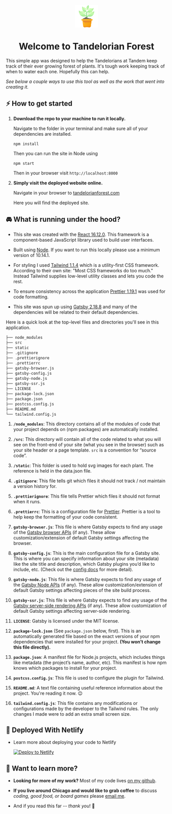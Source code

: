 <p align="center">
    <img alt="idea plant" src="static/plant1.svg" width="70" />
  </a>
</p>
<h1 align="center">
  Welcome to Tandelorian Forest
</h1>

This simple app was designed to help the Tandelorians at Tandem keep track of their ever growing forest of plants. It's tough work keeping track of when to water each one. Hopefully this can help.


_See below a couple ways to use this tool as well as the work that went into creating it._ 

## ⚡️ How to get started

1.  **Download the repo to your machine to run it locally.**

    Navigate to the folder in your terminal and make sure all of your dependencies are installed.

    ```
    npm install
    ```
    Then you can run the site in Node using 

    ```
    npm start
    ```
    Then in your browser visit `http://localhost:8000`


1.  **Simply visit the deployed website online.**

    Navigate in your browser to [tandelorianforest.com](www.google.com)

    Here you will find the deployed site.

## 🚘 What is running under the hood?

- This site was created with the [React 16.12.0](https://www.reactjs.org). This framework is a component-based JavaScript library used to build user interfaces.

- Built using [Node](https://www.nodejs.org). If you want to run this locally please use a minimum version of 10.14.1.

- For styling I used [Tailwind 1.1.4](https://www.tailwindcss.com) which is a utility-first CSS framework. According to their own site: "Most CSS frameworks do too much." Instead Tailwind supplies low-level utility classes and lets you code the rest.

- To ensure consistency across the application [Prettier 1.19.1](https://prettier.io/) was used for code formatting. 

- This site was spun up using [Gatsby 2.18.8](https://www.gatsbyjs.org/) and many of the dependencies will be related to their default dependencies.

Here is a quick look at the top-level files and directories you'll see in this application.

    ├── node_modules
    ├── src
    ├── static
    ├── .gitignore
    ├── .prettierignore
    ├── .prettierrc
    ├── gatsby-browser.js
    ├── gatsby-config.js
    ├── gatsby-node.js
    ├── gatsby-ssr.js
    ├── LICENSE
    ├── package-lock.json
    ├── package.json
    ├── postcss.config.js
    ├── README.md
    └── tailwind.config.js

1.  **`/node_modules`**: This directory contains all of the modules of code that your project depends on (npm packages) are automatically installed.

1.  **`/src`**: This directory will contain all of the code related to what you will see on the front-end of your site (what you see in the browser) such as your site header or a page template. `src` is a convention for “source code”.

1. **`/static`**: This folder is used to hold svg images for each plant. The reference is held in the data.json file.

1.  **`.gitignore`**: This file tells git which files it should not track / not maintain a version history for.

1.  **`.prettierignore`**: This file tells Prettier which files it should not format when it runs.

1.  **`.prettierrc`**: This is a configuration file for [Prettier](https://prettier.io/). Prettier is a tool to help keep the formatting of your code consistent.

1.  **`gatsby-browser.js`**: This file is where Gatsby expects to find any usage of the [Gatsby browser APIs](https://www.gatsbyjs.org/docs/browser-apis/) (if any). These allow customization/extension of default Gatsby settings affecting the browser.

1.  **`gatsby-config.js`**: This is the main configuration file for a Gatsby site. This is where you can specify information about your site (metadata) like the site title and description, which Gatsby plugins you’d like to include, etc. (Check out the [config docs](https://www.gatsbyjs.org/docs/gatsby-config/) for more detail).

1.  **`gatsby-node.js`**: This file is where Gatsby expects to find any usage of the [Gatsby Node APIs](https://www.gatsbyjs.org/docs/node-apis/) (if any). These allow customization/extension of default Gatsby settings affecting pieces of the site build process.

1.  **`gatsby-ssr.js`**: This file is where Gatsby expects to find any usage of the [Gatsby server-side rendering APIs](https://www.gatsbyjs.org/docs/ssr-apis/) (if any). These allow customization of default Gatsby settings affecting server-side rendering.

1.  **`LICENSE`**: Gatsby is licensed under the MIT license.

1. **`package-lock.json`** (See `package.json` below, first). This is an automatically generated file based on the exact versions of your npm dependencies that were installed for your project. **(You won’t change this file directly).**

1. **`package.json`**: A manifest file for Node.js projects, which includes things like metadata (the project’s name, author, etc). This manifest is how npm knows which packages to install for your project.

1. **`postcss.config.js`**: This file is used to configure the plugin for Tailwind.

1. **`README.md`**: A text file containing useful reference information about the project. You're reading it now. 😉

1. **`tailwind.config.js`**: This file contains any modifications or configurations made by the developer to the Tailwind rules. The only changes I made were to add an extra small screen size.


## 🚀 Deployed With Netlify

- Learn more about deploying your code to Netlify

  [![Deploy to Netlify](https://www.netlify.com/img/deploy/button.svg)](https://app.netlify.com/start/deploy?repository=https://github.com/gatsbyjs/gatsby-starter-default)

## 👋 Want to learn more?

- **Looking for more of my work?** Most of my code lives [on my github](https://www.github.org/cm718).

- **If you live around Chicago and would like to grab coffee** to discuss _coding, good food, or board games_ please [email me](mailto:info@chrismclaughlin.dev).

- And if you read this far -- *thank you*! 🙏